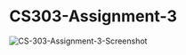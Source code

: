 # CS303-Assignment-3

![CS-303-Assignment-3-Screenshot](https://user-images.githubusercontent.com/90565038/232375261-ad5dfebc-174d-4fc7-9c1b-eb78d0205670.jpg)
